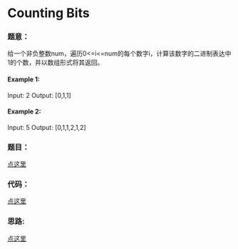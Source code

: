#   Counting Bits


### 题意：
给一个非负整数num，遍历0<=i<=num的每个数字i，计算该数字的二进制表达中1的个数，并以数组形式将其返回。

#### Example 1:
Input: 2
Output: [0,1,1]

#### Example 2:
Input: 5
Output: [0,1,1,2,1,2]

### 题目：
<a href="https://leetcode.com/problems/counting-bits/" target="_blank">点这里</a>

### 代码：
<a href="./index.js">点这里</a>

### 思路:
<a href="./tips.md">点这里</a>